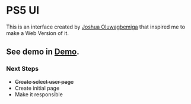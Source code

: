 # PS5 UI

This is an interface created by [Joshua Oluwagbemiga](https://dribbble.com/JoAccord) that inspired me to make a Web Version of it.

## See demo in [Demo](https://brave-einstein-847698.netlify.app/).

### Next Steps
- <del>Create select user page</de>
- Create initial page
- Make it responsible
